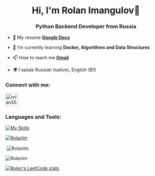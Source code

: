 <h1 align="center">Hi, I'm Rolan Imangulov👋</h1>
<h3 align="center">Python Backend Developer from Russia</h3>

- 📄 My resume **[Google Docs](https://docs.google.com/document/d/1YwG3liMjAYRKxeokwmpJndtaKszfn5NLh9tJPjd9hq0/edit?usp=sharing)**

- 🌱 I’m currently learning **Docker, Algortihms and Data Structures**

- 📫 How to reach me **[Gmail](imangulov.roman2015@gmail.com)**

- 🌍 I speak Russian (native), English (B1)

### Connect with me:
<p align="left">
<a href="https://t.me/rolan555" target="blank"><img align="center" src="https://raw.githubusercontent.com/daniilshat/daniilshat/2d7eafe5250314b3d422c86b35de062e0f1f5178/icons/Telegram.svg" alt="rolan555" height="40" width="40" /></a>
</a> </p>

<h3 align="left">Languages and Tools:</h3>

[![My Skills](https://skillicons.dev/icons?i=py,django,docker,nginx,linux,git,postgresql,sqlite,redis,js,html,css,bootstrap,postman)](https://skillicons.dev)

<p align="left"> <a href="https://github.com/ryo-ma/github-profile-trophy"><img src="https://github-profile-trophy.vercel.app/?username=RolanIm" alt="RolanIm" /></a> </p>

<p>&nbsp;<img align="center" src="https://github-readme-stats.vercel.app/api?username=RolanIm&show_icons=true&theme=dark&locale=en" alt="RolanIm" /></p>

<p><img align="center" src="https://github-readme-streak-stats.herokuapp.com/?user=RolanIm&theme=dark" alt="RolanIm" /></p>

[![Rolan's LeetCode stats](https://leetcode-stats-six.vercel.app/api?username=Rolan_zzz&theme=dark)](https://github.com/Rolan_zzz/leetcode-stats)



